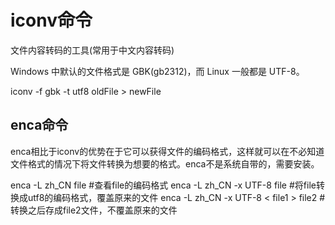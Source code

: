# iconv命令

文件内容转码的工具(常用于中文内容转码)

Windows 中默认的文件格式是 GBK(gb2312)，而 Linux 一般都是 UTF-8。

iconv -f gbk -t utf8 oldFile > newFile

## enca命令
enca相比于iconv的优势在于它可以获得文件的编码格式，这样就可以在不必知道文件格式的情况下将文件转换为想要的格式。enca不是系统自带的，需要安装。

enca -L zh_CN file    #查看file的编码格式
enca -L zh_CN -x UTF-8 file   #将file转换成utf8的编码格式，覆盖原来的文件
enca -L zh_CN -x UTF-8 < file1 > file2   #转换之后存成file2文件，不覆盖原来的文件



